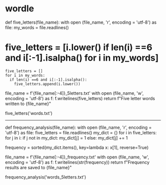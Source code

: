 # wordle

def five_letters(file_name):
  with open (file_name, 'r', encoding = 'utf-8') as file:
    my_words = file.readlines()
    
#   five_letters = [i.lower() if len(i) ==6 and i[:-1].isalpha() for i in my_words]
    
    five_letters = []
    for i in my_words:
      if len(i) ==6 and i[:-1].isalpha():
        five_letters.append(i.lower())

  file_name = f'{file_name[:-4]}_5letters.txt'
  with open (file_name, 'w', encoding = 'utf-8') as f:
    f.writelines(five_letters)
  return f"Five letter words written to {file_name}"


five_letters('words.txt')

---------------------------

def frequency_analysis(file_name):
  with open (file_name, 'r', encoding = 'utf-8') as file:
    five_letters = file.readlines()
    my_dict = {}
  for i in five_letters:
    for j in i:
      if j not in my_dict:
        my_dict[j] = 1
      else:
        my_dict[j] += 1
  
  frequency = sorted(my_dict.items(), key=lambda x: x[1], reverse=True)

  file_name = f'{file_name[:-4]}_frequency.txt'
  with open (file_name, 'w', encoding = 'utf-8') as f:
    f.writelines(str(frequency))
  return f"Frequency results are saved to {file_name}"

frequency_analysis('words_5letters.txt') 
